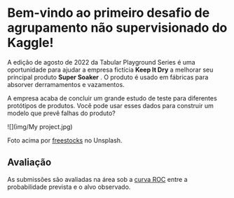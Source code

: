# Bem-vindo ao primeiro desafio de agrupamento não supervisionado do Kaggle!

A edição de agosto de 2022 da Tabular Playground Series é uma oportunidade para ajudar a empresa fictícia <b>Keep It Dry</b> a melhorar seu principal produto <b>Super Soaker</b> . O produto é usado em fábricas para absorver derramamentos e vazamentos.

A empresa acaba de concluir um grande estudo de teste para diferentes protótipos de produtos. Você pode usar esses dados para construir um modelo que prevê falhas do produto? 


![](img/My project.jpg)

Foto acima por [freestocks](https://unsplash.com/photos/ArH3dtoDQc0) no Unsplash.



## Avaliação

As submissões são avaliadas na área sob a [curva ROC](http://en.wikipedia.org/wiki/Receiver_operating_characteristic) entre a probabilidade prevista e o alvo observado. 
 
